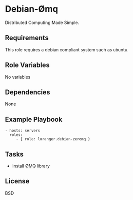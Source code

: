 Debian-Ømq
==========

Distributed Computing Made Simple.

Requirements
------------

This role requires a debian compliant system such as ubuntu.

Role Variables
--------------

No variables

Dependencies
------------

None

Example Playbook
----------------

    - hosts: servers
      roles:
         - { role: loranger.debian-zeromq }

Tasks
-----

  - Install [ØMQ](http://zeromq.org/) library

License
-------

BSD